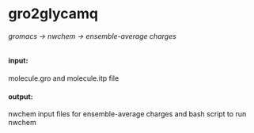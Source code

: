 # gro2glycamq

###### gromacs -> nwchem -> ensemble-average charges

#### input:
molecule.gro and molecule.itp file  
#### output: 
nwchem input files for ensemble-average charges and bash script to run nwchem
